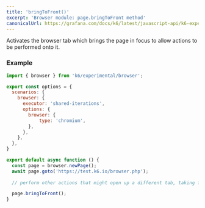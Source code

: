 ```yaml
---
title: 'bringToFront()'
excerpt: 'Browser module: page.bringToFront method'
canonicalUrl: https://grafana.com/docs/k6/latest/javascript-api/k6-experimental/browser/page/bringtofront/
---
```


Activates the browser tab which brings the page in focus to allow actions to be performed onto it.


### Example

<CodeGroup labels={[]}>

```javascript
import { browser } from 'k6/experimental/browser';

export const options = {
  scenarios: {
    browser: {
      executor: 'shared-iterations',
      options: {
        browser: {
            type: 'chromium',
        },
      },
    },
  },
}

export default async function () {
  const page = browser.newPage();
  await page.goto('https://test.k6.io/browser.php');
  
  // perform other actions that might open up a different tab, taking focus away from the initial page.

  page.bringToFront();
}
```

</CodeGroup>